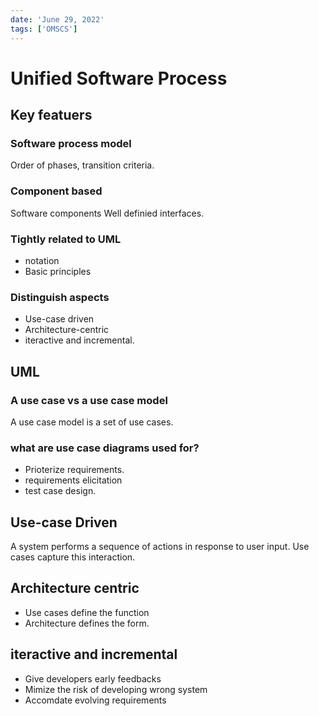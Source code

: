 ```yaml
---
date: 'June 29, 2022'
tags: ['OMSCS']
---
```


# Unified Software Process

## Key featuers

### Software process model

Order of phases, transition criteria.

### Component based

Software components
Well definied interfaces.

### Tightly related to UML

* notation
* Basic principles

### Distinguish aspects

* Use-case driven
* Architecture-centric
* iteractive and incremental.

## UML

### A use case vs a use case model

A use case model is a set of use cases.

### what are use case diagrams used for?

* Prioterize requirements.
* requirements elicitation
* test case design.

## Use-case Driven

A system performs a sequence of actions in response to user input.
Use cases capture this interaction.

## Architecture centric

* Use cases define the function
* Architecture defines the form.

## iteractive and incremental

* Give developers early feedbacks
* Mimize the risk of developing wrong system
* Accomdate evolving requirements
